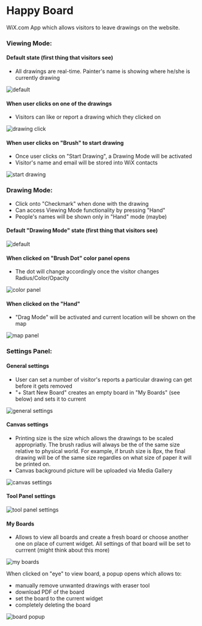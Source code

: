 # Happy Board
WiX.com App which allows visitors to leave drawings on the website.

### Viewing Mode:

#### Default state (first thing that visitors see)
- All drawings are real-time. Painter's name is showing where he/she is currently drawing

![default](https://github.com/andreywix/whiteboard-tpa/raw/master/wireframes/default.png)

#### When user clicks on one of the drawings
- Visitors can like or report a drawing which they clicked on

![drawing click](https://github.com/andreywix/whiteboard-tpa/raw/master/wireframes/click-drawing.png)

#### When user clicks on "Brush" to start drawing
- Once user clicks on "Start Drawing", a Drawing Mode will be activated
- Visitor's name and email will be stored into WiX contacts

![start drawing](https://github.com/andreywix/whiteboard-tpa/raw/master/wireframes/start-drawing-panel.png)

### Drawing Mode:
- Click onto "Checkmark" when done with the drawing
- Can access Viewing Mode functionality by pressing "Hand"
- People's names will be shown only in "Hand" mode (maybe)

#### Default "Drawing Mode" state (first thing that visitors see)
![default](https://github.com/andreywix/whiteboard-tpa/raw/master/wireframes/selected.png)

#### When clicked on "Brush Dot" color panel opens
- The dot will change accordingly once the visitor changes Radius/Color/Opacity

![color panel](https://github.com/andreywix/whiteboard-tpa/raw/master/wireframes/animated/color-panel.gif)

#### When clicked on the "Hand"
- "Drag Mode" will be activated and current location will be shown on the map

![map panel](https://github.com/andreywix/whiteboard-tpa/raw/master/wireframes/map-panel.png)


### Settings Panel:

#### General settings
- User can set a number of visitor's reports a particular drawing can get before it gets removed
- "+ Start New Board" creates an empty board in "My Boards" (see below) and sets it to current

![general settings](https://github.com/andreywix/whiteboard-tpa/raw/master/wireframes/general-settings.png)

#### Canvas settings
- Printing size is the size which allows the drawings to be scaled appropriatly. The brush radius will always be the of the same size relative to physical world. For example, if brush size is 8px, the final drawing will be of the same size regardles on what size of paper it will be printed on.
- Canvas background picture will be uploaded via Media Gallery

![canvas settings](https://github.com/andreywix/whiteboard-tpa/raw/master/wireframes/canvas-settings.png)

#### Tool Panel settings
![tool panel settings](https://github.com/andreywix/whiteboard-tpa/raw/master/wireframes/panel-settings.png)

#### My Boards
- Allows to view all boards and create a fresh board or choose another one on place of current widget. All settings of that board will be set to currrent (might think about this more)

![my boards](https://github.com/andreywix/whiteboard-tpa/raw/master/wireframes/boards-settings.png)

When clicked on "eye" to view board, a popup opens which allows to:
- manually remove unwanted drawings with eraser tool
- download PDF of the board
- set the board to the current widget
- completely deleting the board

![board popup](https://github.com/andreywix/whiteboard-tpa/raw/master/wireframes/animated/popup.gif)
